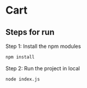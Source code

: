 # Cart

## Steps for run

Step 1: Install the npm modules
```bash
npm install
```
Step 2: Run the project in local

```bash
node index.js
```
